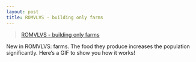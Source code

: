 ```yaml
---
layout: post
title: ROMVLVS - building only farms
---
```


<blockquote class="imgur-embed-pub" lang="en" data-id="a/LudrQ">
<a href="//imgur.com/a/LudrQ">ROMVLVS - building only farms</a>
</blockquote><script async src="//s.imgur.com/min/embed.js" charset="utf-8"></script>


New in ROMVLVS: farms. The food they produce increases the 
population significantly. Here’s a GIF to show you how it works!
